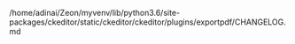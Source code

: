 /home/adinai/Zeon/myvenv/lib/python3.6/site-packages/ckeditor/static/ckeditor/ckeditor/plugins/exportpdf/CHANGELOG.md